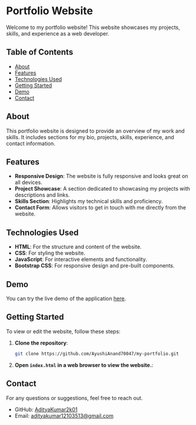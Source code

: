 # Portfolio Website

Welcome to my portfolio website! This website showcases my projects, skills, and experience as a web developer.

## Table of Contents

- [About](#about)
- [Features](#features)
- [Technologies Used](#technologies-used)
- [Getting Started](#getting-started)
- [Demo](#demo)
- [Contact](#contact)

## About

This portfolio website is designed to provide an overview of my work and skills. It includes sections for my bio, projects, skills, experience, and contact information.

## Features

- **Responsive Design**: The website is fully responsive and looks great on all devices.
- **Project Showcase**: A section dedicated to showcasing my projects with descriptions and links.
- **Skills Section**: Highlights my technical skills and proficiency.
- **Contact Form**: Allows visitors to get in touch with me directly from the website.

## Technologies Used

- **HTML**: For the structure and content of the website.
- **CSS**: For styling the website.
- **JavaScript**: For interactive elements and functionality.
- **Bootstrap CSS**: For responsive design and pre-built components.

## Demo

You can try the live demo of the application [here](https://ayushianand70047.github.io/my-portfolio/).

## Getting Started

To view or edit the website, follow these steps:

1. **Clone the repository**:

   ```bash
   git clone https://github.com/AyushiAnand70047/my-portfolio.git
   ```

2. **Open `index.html` in a web browser to view the website.**:

## Contact

For any questions or suggestions, feel free to reach out.

- GitHub: [AdityaKumar2k01](https://github.com/AdityaKumar2k01/)
- Email: adityakumar12103513@gmail.com
   
